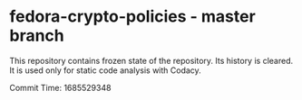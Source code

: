 # fedora-crypto-policies - master branch

This repository contains frozen state of the repository.
Its history is cleared. It is used only for static code
analysis with Codacy.

Commit Time: 1685529348